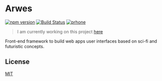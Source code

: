 # Arwes

[![npm version](https://badge.fury.io/js/arwes.svg)](https://badge.fury.io/js/arwes)
[![Build Status](https://travis-ci.org/romelperez/arwes.svg?branch=master)](https://travis-ci.org/romelperez/arwes)
[![prhone](https://img.shields.io/badge/prhone-project-1b38a9.svg)](http://romelperez.com)

> I am currently working on this project [here](http://arwes.romelperez.com)

Front-end framework to build web apps user interfaces based on sci-fi and futuristic concepts.

## License

[MIT](./LICENSE)
